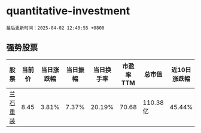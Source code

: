 # quantitative-investment

`最后更新时间：2025-04-02 12:40:55 +0800`

## 强势股票

|股票|当前价|当日涨跌幅|当日振幅|当日换手率|市盈率TTM|总市值|近10日涨跌幅|
|----|----|----|----|----|----|----|----|
|[兰石重装](https://xueqiu.com/S/SH603169)|8.45|3.81%|7.37%|20.19%|70.68|110.38亿|45.44%|
